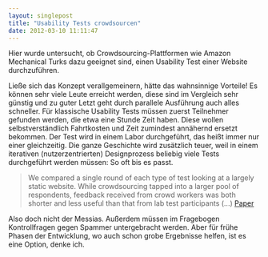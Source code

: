 ```yaml
---
layout: singlepost
title: "Usability Tests crowdsourcen"
date: 2012-03-10 11:11:47
---
```

Hier wurde untersucht, ob Crowdsourcing-Plattformen wie Amazon Mechanical Turks dazu geeignet sind, einen Usability Test einer Website durchzuführen.

Ließe sich das Konzept verallgemeinern, hätte das wahnsinnige Vorteile! Es können sehr viele Leute erreicht werden, diese sind im Vergleich sehr günstig und zu guter Letzt geht durch parallele Ausführung auch alles schneller. Für klassische Usability Tests müssen zuerst Teilnehmer gefunden werden, die etwa eine Stunde Zeit haben. Diese wollen selbstverständlich Fahrtkosten und Zeit zumindest annähernd ersetzt bekommen. Der Test wird in einem Labor durchgeführt, das heißt immer nur einer gleichzeitig. Die ganze Geschichte wird zusätzlich teuer, weil in einem iterativen (nutzerzentrierten) Designprozess beliebig viele Tests durchgeführt werden müssen: So oft bis es passt.
> We compared a single round of each type of test looking at a largely static website. While crowdsourcing tapped into a larger pool of respondents, feedback received from crowd workers was both shorter and less useful than that from lab test participants (...)
[Paper](http://arxiv.org/abs/1203.1468&)

Also doch nicht der Messias. Außerdem müssen im Fragebogen Kontrollfragen gegen Spammer untergebracht werden. Aber für frühe Phasen der Entwicklung, wo auch schon grobe Ergebnisse helfen, ist es eine Option, denke ich.